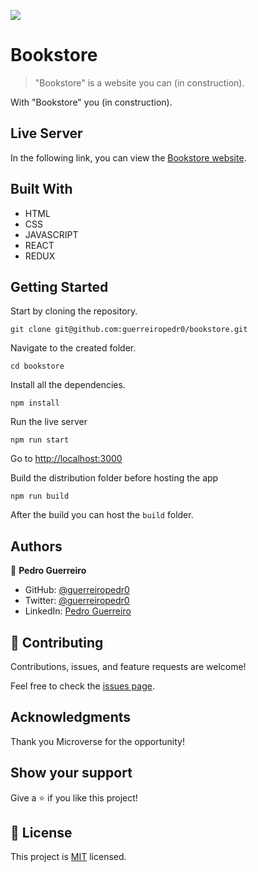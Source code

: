 ![](https://img.shields.io/badge/Microverse-blueviolet)

# Bookstore

> "Bookstore" is a website you can (in construction).

With "Bookstore" you (in construction).

## Live Server

In the following link, you can view the [Bookstore website](https://guerreiropedr0-bookstore.netlify.app).

## Built With

- HTML
- CSS
- JAVASCRIPT
- REACT
- REDUX

## Getting Started

Start by cloning the repository.

`git clone git@github.com:guerreiropedr0/bookstore.git`

Navigate to the created folder.

`cd bookstore`

Install all the dependencies.

`npm install`

Run the live server

`npm run start`

Go to [http://localhost:3000](http://localhost:3000)

Build the distribution folder before hosting the app

`npm run build`

After the build you can host the `build` folder.

## Authors

👤 **Pedro Guerreiro**

- GitHub: [@guerreiropedr0](https://github.com/guerreiropedr0)
- Twitter: [@guerreiropedr0](https://twitter.com/guerreiropedr0)
- LinkedIn: [Pedro Guerreiro](https://www.linkedin.com/in/guerreiropedr0/)

## 🤝 Contributing

Contributions, issues, and feature requests are welcome!

Feel free to check the [issues page](../../issues/).

## Acknowledgments

Thank you Microverse for the opportunity!

## Show your support

Give a ⭐️ if you like this project!

## 📝 License

This project is [MIT](./MIT.md) licensed.
